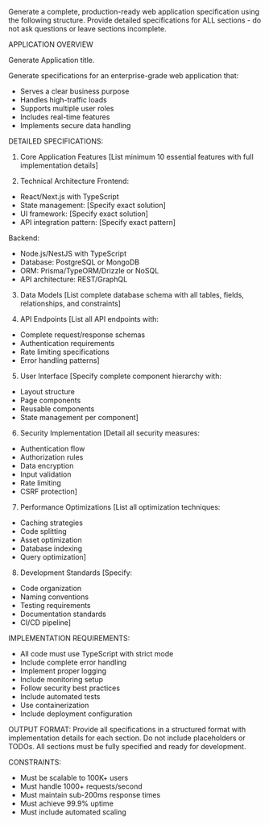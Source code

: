 Generate a complete, production-ready web application specification using the following structure. Provide detailed specifications for ALL sections - do not ask questions or leave sections incomplete.

APPLICATION OVERVIEW

Generate Application title.

Generate specifications for an enterprise-grade web application that:
- Serves a clear business purpose
- Handles high-traffic loads
- Supports multiple user roles
- Includes real-time features
- Implements secure data handling

DETAILED SPECIFICATIONS:

1. Core Application Features
[List minimum 10 essential features with full implementation details]

2. Technical Architecture
Frontend:
- React/Next.js with TypeScript
- State management: [Specify exact solution]
- UI framework: [Specify exact solution]
- API integration pattern: [Specify exact pattern]

Backend:
- Node.js/NestJS with TypeScript
- Database: PostgreSQL or MongoDB
- ORM: Prisma/TypeORM/Drizzle or NoSQL
- API architecture: REST/GraphQL

3. Data Models
[List complete database schema with all tables, fields, relationships, and constraints]

4. API Endpoints
[List all API endpoints with:
- Complete request/response schemas
- Authentication requirements
- Rate limiting specifications
- Error handling patterns]

5. User Interface
[Specify complete component hierarchy with:
- Layout structure
- Page components
- Reusable components
- State management per component]

6. Security Implementation
[Detail all security measures:
- Authentication flow
- Authorization rules
- Data encryption
- Input validation
- Rate limiting
- CSRF protection]

7. Performance Optimizations
[List all optimization techniques:
- Caching strategies
- Code splitting
- Asset optimization
- Database indexing
- Query optimization]

8. Development Standards
[Specify:
- Code organization
- Naming conventions
- Testing requirements
- Documentation standards
- CI/CD pipeline]

IMPLEMENTATION REQUIREMENTS:
- All code must use TypeScript with strict mode
- Include complete error handling
- Implement proper logging
- Include monitoring setup
- Follow security best practices
- Include automated tests
- Use containerization
- Include deployment configuration

OUTPUT FORMAT:
Provide all specifications in a structured format with implementation details for each section. Do not include placeholders or TODOs. All sections must be fully specified and ready for development.

CONSTRAINTS:
- Must be scalable to 100K+ users
- Must handle 1000+ requests/second
- Must maintain sub-200ms response times
- Must achieve 99.9% uptime
- Must include automated scaling